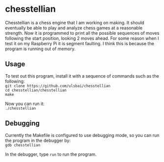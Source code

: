 # chesstellian
Chesstellian is a chess engine that I am working on making. It should eventually be able to play and analyze chess games at a reasonable strength. Now it is programmed to print all the possible sequences of moves following the start position, looking 2 moves ahead. For some reason when I test it on my Raspberry Pi it is segment faulting. I think this is because the program is running out of memory.

## Usage
To test out this program, install it with a sequence of commands such as the following:\
`git clone https://github.com/ulsbai/chesstellian`\
`cd chesstellian/chesstellian`\
`make`

Now you can run it:\
`./chesstellian`

## Debugging
Currently the Makefile is configured to use debugging mode, so you can run the program in the debugger by:\
`gdb chesstellian`

In the debugger, type `run` to run the program.
